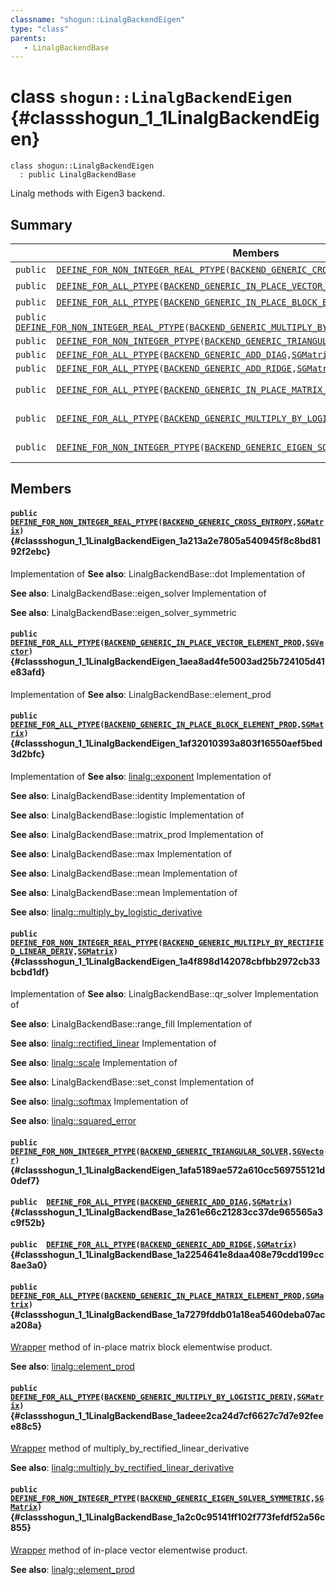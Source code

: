 ```yaml
---
classname: "shogun::LinalgBackendEigen"
type: "class"
parents:
   - LinalgBackendBase
---
```


# class `shogun::LinalgBackendEigen` {#classshogun_1_1LinalgBackendEigen}

```
class shogun::LinalgBackendEigen
  : public LinalgBackendBase
```

Linalg methods with Eigen3 backend.

## Summary

 Members                        | Descriptions
--------------------------------|---------------------------------------------
`public  `[`DEFINE_FOR_NON_INTEGER_REAL_PTYPE`](#classshogun_1_1LinalgBackendEigen_1a213a2e7805a540945f8c8bd8192f2ebc)`(`[`BACKEND_GENERIC_CROSS_ENTROPY`](#LinalgBackendEigen_8h_1aa7b3e948a36e479ad371961761903afe)`,`[`SGMatrix`](#classshogun_1_1SGMatrix)`)` | Implementation of 
`public  `[`DEFINE_FOR_ALL_PTYPE`](#classshogun_1_1LinalgBackendEigen_1aea8ad4fe5003ad25b724105d41e83afd)`(`[`BACKEND_GENERIC_IN_PLACE_VECTOR_ELEMENT_PROD`](#LinalgBackendEigen_8h_1a8606892f97c92561af77d9f550526896)`,`[`SGVector`](#classshogun_1_1SGVector)`)` | Implementation of 
`public  `[`DEFINE_FOR_ALL_PTYPE`](#classshogun_1_1LinalgBackendEigen_1af32010393a803f16550aef5bed3d2bfc)`(`[`BACKEND_GENERIC_IN_PLACE_BLOCK_ELEMENT_PROD`](#LinalgBackendEigen_8h_1ae0596c15f4a7ae99bc6fda07e41599de)`,`[`SGMatrix`](#classshogun_1_1SGMatrix)`)` | Implementation of 
`public  `[`DEFINE_FOR_NON_INTEGER_REAL_PTYPE`](#classshogun_1_1LinalgBackendEigen_1a4f898d142078cbfbb2972cb33bcbd1df)`(`[`BACKEND_GENERIC_MULTIPLY_BY_RECTIFIED_LINEAR_DERIV`](#LinalgBackendEigen_8h_1a43f2ca68a06dd140c02f5b4ae5fe1d55)`,`[`SGMatrix`](#classshogun_1_1SGMatrix)`)` | Implementation of 
`public  `[`DEFINE_FOR_NON_INTEGER_PTYPE`](#classshogun_1_1LinalgBackendEigen_1afa5189ae572a610cc569755121d0def7)`(`[`BACKEND_GENERIC_TRIANGULAR_SOLVER`](#LinalgBackendEigen_8h_1aa485a2f1c1369303b2e5a4e5d62bb978)`,`[`SGVector`](#classshogun_1_1SGVector)`)` | 
`public  `[`DEFINE_FOR_ALL_PTYPE`](#classshogun_1_1LinalgBackendBase_1a261e66c21283cc37de965565a3c9f52b)`(`[`BACKEND_GENERIC_ADD_DIAG`](#LinalgBackendEigen_8h_1a87832a810fda33d3dbdb38a63b55cfbb)`,`[`SGMatrix`](#classshogun_1_1SGMatrix)`)` | 
`public  `[`DEFINE_FOR_ALL_PTYPE`](#classshogun_1_1LinalgBackendBase_1a2254641e8daa408e79cdd199cc8ae3a0)`(`[`BACKEND_GENERIC_ADD_RIDGE`](#LinalgBackendEigen_8h_1a933cb2066b0f13442c6cdcfc9a1111f9)`,`[`SGMatrix`](#classshogun_1_1SGMatrix)`)` | 
`public  `[`DEFINE_FOR_ALL_PTYPE`](#classshogun_1_1LinalgBackendBase_1a7279fddb01a18ea5460deba07aca208a)`(`[`BACKEND_GENERIC_IN_PLACE_MATRIX_ELEMENT_PROD`](#LinalgBackendEigen_8h_1acc37c92fcd41745a264c0bed8f2dbc39)`,`[`SGMatrix`](#classshogun_1_1SGMatrix)`)` | [Wrapper](#classWrapper) method of in-place matrix block elementwise product.
`public  `[`DEFINE_FOR_ALL_PTYPE`](#classshogun_1_1LinalgBackendBase_1adeee2ca24d7cf6627c7d7e92feee88c5)`(`[`BACKEND_GENERIC_MULTIPLY_BY_LOGISTIC_DERIV`](#LinalgBackendEigen_8h_1acf6e1f42783459111138470543074067)`,`[`SGMatrix`](#classshogun_1_1SGMatrix)`)` | [Wrapper](#classWrapper) method of multiply_by_rectified_linear_derivative
`public  `[`DEFINE_FOR_NON_INTEGER_PTYPE`](#classshogun_1_1LinalgBackendBase_1a2c0c95141ff102f773fefdf52a56c855)`(`[`BACKEND_GENERIC_EIGEN_SOLVER_SYMMETRIC`](#LinalgBackendEigen_8h_1a552da5c11cf37943b028d1b144348bb5)`,`[`SGMatrix`](#classshogun_1_1SGMatrix)`)` | [Wrapper](#classWrapper) method of in-place vector elementwise product.

## Members

#### `public  `[`DEFINE_FOR_NON_INTEGER_REAL_PTYPE`](#classshogun_1_1LinalgBackendEigen_1a213a2e7805a540945f8c8bd8192f2ebc)`(`[`BACKEND_GENERIC_CROSS_ENTROPY`](#LinalgBackendEigen_8h_1aa7b3e948a36e479ad371961761903afe)`,`[`SGMatrix`](#classshogun_1_1SGMatrix)`)` {#classshogun_1_1LinalgBackendEigen_1a213a2e7805a540945f8c8bd8192f2ebc}

Implementation of 
**See also**: LinalgBackendBase::dot Implementation of 

**See also**: LinalgBackendBase::eigen_solver Implementation of 

**See also**: LinalgBackendBase::eigen_solver_symmetric

#### `public  `[`DEFINE_FOR_ALL_PTYPE`](#classshogun_1_1LinalgBackendEigen_1aea8ad4fe5003ad25b724105d41e83afd)`(`[`BACKEND_GENERIC_IN_PLACE_VECTOR_ELEMENT_PROD`](#LinalgBackendEigen_8h_1a8606892f97c92561af77d9f550526896)`,`[`SGVector`](#classshogun_1_1SGVector)`)` {#classshogun_1_1LinalgBackendEigen_1aea8ad4fe5003ad25b724105d41e83afd}

Implementation of 
**See also**: LinalgBackendBase::element_prod

#### `public  `[`DEFINE_FOR_ALL_PTYPE`](#classshogun_1_1LinalgBackendEigen_1af32010393a803f16550aef5bed3d2bfc)`(`[`BACKEND_GENERIC_IN_PLACE_BLOCK_ELEMENT_PROD`](#LinalgBackendEigen_8h_1ae0596c15f4a7ae99bc6fda07e41599de)`,`[`SGMatrix`](#classshogun_1_1SGMatrix)`)` {#classshogun_1_1LinalgBackendEigen_1af32010393a803f16550aef5bed3d2bfc}

Implementation of 
**See also**: [linalg::exponent](#namespaceshogun_1_1linalg_1a75791b8e6af73823b814e2e2e1bc81ea) Implementation of 

**See also**: LinalgBackendBase::identity Implementation of 

**See also**: LinalgBackendBase::logistic Implementation of 

**See also**: LinalgBackendBase::matrix_prod Implementation of 

**See also**: LinalgBackendBase::max Implementation of 

**See also**: LinalgBackendBase::mean Implementation of 

**See also**: LinalgBackendBase::mean Implementation of 

**See also**: [linalg::multiply_by_logistic_derivative](#namespaceshogun_1_1linalg_1afbd5f881304c4b0b31174a37744138c3)

#### `public  `[`DEFINE_FOR_NON_INTEGER_REAL_PTYPE`](#classshogun_1_1LinalgBackendEigen_1a4f898d142078cbfbb2972cb33bcbd1df)`(`[`BACKEND_GENERIC_MULTIPLY_BY_RECTIFIED_LINEAR_DERIV`](#LinalgBackendEigen_8h_1a43f2ca68a06dd140c02f5b4ae5fe1d55)`,`[`SGMatrix`](#classshogun_1_1SGMatrix)`)` {#classshogun_1_1LinalgBackendEigen_1a4f898d142078cbfbb2972cb33bcbd1df}

Implementation of 
**See also**: LinalgBackendBase::qr_solver Implementation of 

**See also**: LinalgBackendBase::range_fill Implementation of 

**See also**: [linalg::rectified_linear](#namespaceshogun_1_1linalg_1a7e5ae33effbb01bb7f07846dee8a8580) Implementation of 

**See also**: [linalg::scale](#namespaceshogun_1_1linalg_1aad80c8710edc3edaf37de5273202fdcf) Implementation of 

**See also**: LinalgBackendBase::set_const Implementation of 

**See also**: [linalg::softmax](#namespaceshogun_1_1linalg_1ad43e523e54cb1fc01d3950c9272a7b9d) Implementation of 

**See also**: [linalg::squared_error](#namespaceshogun_1_1linalg_1aa3cbc453a341eb505aff0a114ceb1c1d)

#### `public  `[`DEFINE_FOR_NON_INTEGER_PTYPE`](#classshogun_1_1LinalgBackendEigen_1afa5189ae572a610cc569755121d0def7)`(`[`BACKEND_GENERIC_TRIANGULAR_SOLVER`](#LinalgBackendEigen_8h_1aa485a2f1c1369303b2e5a4e5d62bb978)`,`[`SGVector`](#classshogun_1_1SGVector)`)` {#classshogun_1_1LinalgBackendEigen_1afa5189ae572a610cc569755121d0def7}

#### `public  `[`DEFINE_FOR_ALL_PTYPE`](#classshogun_1_1LinalgBackendBase_1a261e66c21283cc37de965565a3c9f52b)`(`[`BACKEND_GENERIC_ADD_DIAG`](#LinalgBackendEigen_8h_1a87832a810fda33d3dbdb38a63b55cfbb)`,`[`SGMatrix`](#classshogun_1_1SGMatrix)`)` {#classshogun_1_1LinalgBackendBase_1a261e66c21283cc37de965565a3c9f52b}

#### `public  `[`DEFINE_FOR_ALL_PTYPE`](#classshogun_1_1LinalgBackendBase_1a2254641e8daa408e79cdd199cc8ae3a0)`(`[`BACKEND_GENERIC_ADD_RIDGE`](#LinalgBackendEigen_8h_1a933cb2066b0f13442c6cdcfc9a1111f9)`,`[`SGMatrix`](#classshogun_1_1SGMatrix)`)` {#classshogun_1_1LinalgBackendBase_1a2254641e8daa408e79cdd199cc8ae3a0}

#### `public  `[`DEFINE_FOR_ALL_PTYPE`](#classshogun_1_1LinalgBackendBase_1a7279fddb01a18ea5460deba07aca208a)`(`[`BACKEND_GENERIC_IN_PLACE_MATRIX_ELEMENT_PROD`](#LinalgBackendEigen_8h_1acc37c92fcd41745a264c0bed8f2dbc39)`,`[`SGMatrix`](#classshogun_1_1SGMatrix)`)` {#classshogun_1_1LinalgBackendBase_1a7279fddb01a18ea5460deba07aca208a}

[Wrapper](#classWrapper) method of in-place matrix block elementwise product.

**See also**: [linalg::element_prod](#namespaceshogun_1_1linalg_1a0fb476f802c6ae03c6927ec6bfad695b)

#### `public  `[`DEFINE_FOR_ALL_PTYPE`](#classshogun_1_1LinalgBackendBase_1adeee2ca24d7cf6627c7d7e92feee88c5)`(`[`BACKEND_GENERIC_MULTIPLY_BY_LOGISTIC_DERIV`](#LinalgBackendEigen_8h_1acf6e1f42783459111138470543074067)`,`[`SGMatrix`](#classshogun_1_1SGMatrix)`)` {#classshogun_1_1LinalgBackendBase_1adeee2ca24d7cf6627c7d7e92feee88c5}

[Wrapper](#classWrapper) method of multiply_by_rectified_linear_derivative

**See also**: [linalg::multiply_by_rectified_linear_derivative](#namespaceshogun_1_1linalg_1ae5bb06ce8c045e1ba15656aa51188b61)

#### `public  `[`DEFINE_FOR_NON_INTEGER_PTYPE`](#classshogun_1_1LinalgBackendBase_1a2c0c95141ff102f773fefdf52a56c855)`(`[`BACKEND_GENERIC_EIGEN_SOLVER_SYMMETRIC`](#LinalgBackendEigen_8h_1a552da5c11cf37943b028d1b144348bb5)`,`[`SGMatrix`](#classshogun_1_1SGMatrix)`)` {#classshogun_1_1LinalgBackendBase_1a2c0c95141ff102f773fefdf52a56c855}

[Wrapper](#classWrapper) method of in-place vector elementwise product.

**See also**: [linalg::element_prod](#namespaceshogun_1_1linalg_1a0fb476f802c6ae03c6927ec6bfad695b)


